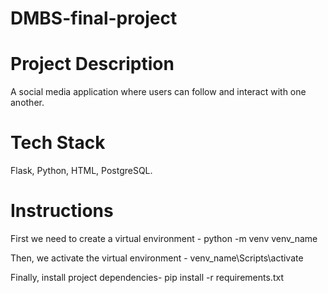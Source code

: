 # DMBS-final-project

# Project Description
A social media application where users can follow and interact with one another. 

# Tech Stack
Flask, Python, HTML, PostgreSQL.

# Instructions
First we need to create a virtual environment - python -m venv venv_name

Then, we activate the virtual environment - venv_name\Scripts\activate

Finally, install project dependencies- pip install -r requirements.txt



